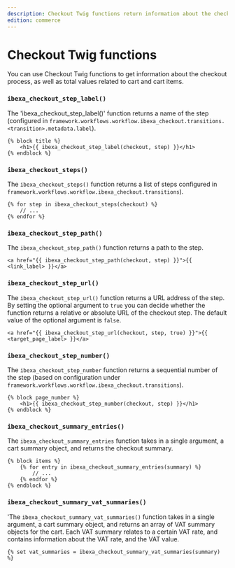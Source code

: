 ```yaml
---
description: Checkout Twig functions return information about the checkout process, and total values related to cart and cart items.
edition: commerce
---
```


# Checkout Twig functions

You can use Checkout Twig functions to get information about the checkout process, 
as well as total values related to cart and cart items.

### `ibexa_checkout_step_label()`

The 'ibexa_checkout_step_label()' function returns a name of the step (configured in `framework.workflows.workflow.ibexa_checkout.transitions.<transition>.metadata.label`).

``` html+twig
{% block title %}
    <h1>{{ ibexa_checkout_step_label(checkout, step) }}</h1>
{% endblock %}
```

### `ibexa_checkout_steps()`

The `ibexa_checkout_steps()` function returns a list of steps configured in `framework.workflows.workflow.ibexa_checkout.transitions`).

``` html+twig
{% for step in ibexa_checkout_steps(checkout) %}
    // ...
{% endfor %}
```

### `ibexa_checkout_step_path()`

The `ibexa_checkout_step_path()` function returns a path to the step.

``` html+twig 
<a href="{{ ibexa_checkout_step_path(checkout, step) }}">{{ <link_label> }}</a>
```

### `ibexa_checkout_step_url()`

The `ibexa_checkout_step_url()` function returns a URL address of the step. 
By setting the optional argument to `true` you can decide whether the function 
returns a relative or absolute URL of the checkout step.
The default value of the optional argument is `false`.

``` html+twig 
<a href="{{ ibexa_checkout_step_url(checkout, step, true) }}">{{ <target_page_label> }}</a>
```

### `ibexa_checkout_step_number()`

The `ibexa_checkout_step_number` function returns a sequential number of the step (based on configuration under `framework.workflows.workflow.ibexa_checkout.transitions`).

``` html+twig
{% block page_number %}
    <h1>{{ ibexa_checkout_step_number(checkout, step) }}</h1>
{% endblock %}
```

### `ibexa_checkout_summary_entries()`

The `ibexa_checkout_summary_entries` function takes in a single argument, a cart summary object, and returns the checkout summary.

``` html+twig 
{% block items %}
    {% for entry in ibexa_checkout_summary_entries(summary) %}
        // ...
    {% endfor %}
{% endblock %}  
```

### `ibexa_checkout_summary_vat_summaries()`

'The `ibexa_checkout_summary_vat_summaries()` function takes in a single argument, a cart summary object, 
and returns an array of VAT summary objects for the cart. 
Each VAT summary relates to a certain VAT rate, and contains information about the VAT rate, and the VAT value.

``` html+twig 
{% set vat_summaries = ibexa_checkout_summary_vat_summaries(summary) %}
```